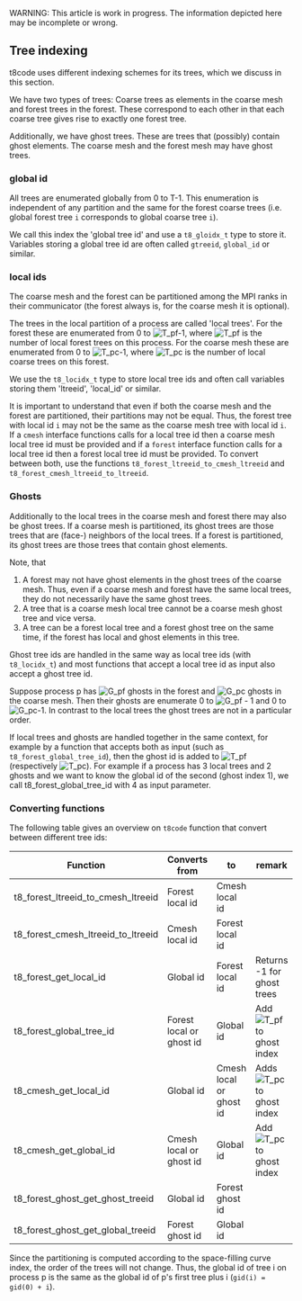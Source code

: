 WARNING: This article is work in progress. The information depicted here may be incomplete or wrong.

## Tree indexing

t8code uses different indexing schemes for its trees, which we discuss in this section.

We have two types of trees: Coarse trees as elements in the coarse mesh and forest trees in the forest. These correspond to each other in that each coarse tree gives rise to exactly one forest tree.

Additionally, we have ghost trees. These are trees that (possibly) contain ghost elements. The coarse mesh and the forest mesh may have ghost trees.

### global id

All trees are enumerated globally from 0 to T-1. This enumeration is independent of any partition and the same for the forest coarse trees
(i.e. global forest tree `i` corresponds to global coarse tree `i`).

We call this index the 'global tree id' and use a `t8_gloidx_t` type to store it.
Variables storing a global tree id are often called `gtreeid`, `global_id` or similar.

### local ids

The coarse mesh and the forest can be partitioned among the MPI ranks in their communicator (the forest always is, for the coarse mesh it is optional).

The trees in the local partition of a process are called 'local trees'. For the forest these are enumerated from 0 to 
![T_pf-1](http://chart.apis.google.com/chart?cht=tx&chl=T_{pf}-1),
where ![T_pf](http://chart.apis.google.com/chart?cht=tx&chl=T_{pf}) is the number of local forest trees on this process. For the coarse mesh these are enumerated from 0 to ![T_pc-1](http://chart.apis.google.com/chart?cht=tx&chl=T_{pc}-1), 
where ![T_pc](http://chart.apis.google.com/chart?cht=tx&chl=T_{pc}) 
 is the number of local coarse trees on this forest.

We use the `t8_locidx_t` type to store local tree ids and often call variables storing them 'ltreeid', 'local_id' or similar.

It is important to understand that even if both the coarse mesh and the forest are partitioned, their partitions may not be equal.
Thus, the forest tree with local id `i` may not be the same as the coarse mesh tree with local id `i`.
If  a `cmesh` interface functions calls for a local tree id then a coarse mesh local tree id must be provided and if a `forest` interface
function calls for a local tree id then a forest local tree id must be provided.
To convert between both, use the functions `t8_forest_ltreeid_to_cmesh_ltreeid` and `t8_forest_cmesh_ltreeid_to_ltreeid`.




### Ghosts

Additionally to the local trees in the coarse mesh and forest there may also be ghost trees.
If a coarse mesh is partitioned, its ghost trees are those trees that are (face-) neighbors of the local trees.
If a forest is partitioned, its ghost trees are those trees that contain ghost elements.

Note, that 
1. A forest may not have ghost elements in the ghost trees of the coarse mesh. Thus, even if a coarse mesh and forest have the same local
   trees, they do not necessarily have the same ghost trees.
2. A tree that is a coarse mesh local tree cannot be a coarse mesh ghost tree and vice versa.
3. A tree can be a forest local tree and a forest ghost tree on the same time, if the forest has local and ghost elements in this tree.

Ghost tree ids are handled in the same way as local tree ids (with `t8_locidx_t`) and most functions that accept a local tree
id as input also accept a ghost tree id.

Suppose process p has
![G_pf](http://chart.apis.google.com/chart?cht=tx&chl=G_{pf})
ghosts in the forest and 
![G_pc](http://chart.apis.google.com/chart?cht=tx&chl=G_{pc})
ghosts in the coarse mesh.
Then their ghosts are enumerate 0 to 
![G_pf - 1](http://chart.apis.google.com/chart?cht=tx&chl=G_{pf-1}) 
and 0 to 
![G_pc-1](http://chart.apis.google.com/chart?cht=tx&chl=G_{pc}-1). 
In contrast to the local trees the ghost trees are not in a particular order.

If local trees and ghosts are handled together in the same context, for example by a function that accepts both as input (such as `t8_forest_global_tree_id`), then the ghost id is added to 
![T_pf](http://chart.apis.google.com/chart?cht=tx&chl=T_{pf})
(respectively ![T_pc](http://chart.apis.google.com/chart?cht=tx&chl=T_{pc})).
For example if a process has 3 local trees and 2 ghosts and we want to know the global id of the second (ghost index 1), we call t8_forest_global_tree_id with 4 as input parameter.

### Converting functions

The following table gives an overview on `t8code` function that convert between different
tree ids:

| Function  | Converts from  | to  | remark |
|---|---|---|---|
| t8_forest_ltreeid_to_cmesh_ltreeid  | Forest local id | Cmesh local id  ||
| t8_forest_cmesh_ltreeid_to_ltreeid  | Cmesh local id  | Forest local id  ||
| t8_forest_get_local_id | Global id  | Forest local id  | Returns -1 for ghost trees |
| t8_forest_global_tree_id | Forest local or ghost id | Global id | Add ![T_pf](http://chart.apis.google.com/chart?cht=tx&chl=T_{pf}) to ghost index |
| t8_cmesh_get_local_id | Global id  | Cmesh local or ghost id | Adds ![T_pc](http://chart.apis.google.com/chart?cht=tx&chl=T_{pc}) to ghost index|
| t8_cmesh_get_global_id | Cmesh local or ghost id | Global id | Add ![T_pc](http://chart.apis.google.com/chart?cht=tx&chl=T_{pc}) to ghost index |
| t8_forest_ghost_get_ghost_treeid | Global id | Forest ghost id ||
| t8_forest_ghost_get_global_treeid | Forest ghost id | Global id ||


Since the partitioning is computed according to the space-filling curve index, the order of the trees will not change.
Thus, the global id of tree i on process p is the same as the global id of p's first tree plus i (`gid(i) = gid(0) + i`).